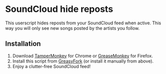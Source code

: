 # SoundCloud hide reposts

This userscript hides reposts from your SoundCloud feed when active. This way you will only see new songs posted by the artists you follow.

## Installation

1. Download [TamperMonkey](https://chrome.google.com/webstore/detail/tampermonkey/dhdgffkkebhmkfjojejmpbldmpobfkfo?hl=hu) for Chrome or [GreaseMonkey](https://addons.mozilla.org/en-US/firefox/addon/greasemonkey/) for Firefox.
2. Install this script from [GreasyFork](https://greasyfork.org/hu/scripts/27012-soundcloud-hide-reposts) (or install it manually from above).
3. Enjoy a clutter-free SoundCloud feed!